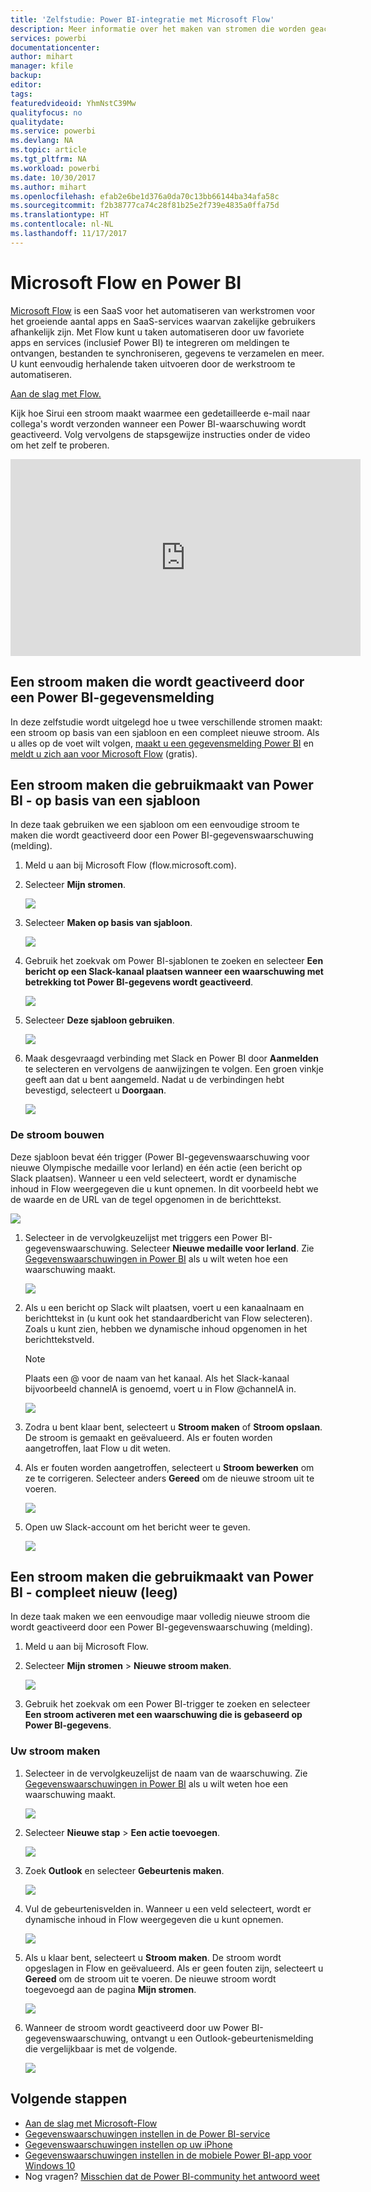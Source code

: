 ```yaml
---
title: 'Zelfstudie: Power BI-integratie met Microsoft Flow'
description: Meer informatie over het maken van stromen die worden geactiveerd door Power BI-gegevenswaarschuwingen.
services: powerbi
documentationcenter: 
author: mihart
manager: kfile
backup: 
editor: 
tags: 
featuredvideoid: YhmNstC39Mw
qualityfocus: no
qualitydate: 
ms.service: powerbi
ms.devlang: NA
ms.topic: article
ms.tgt_pltfrm: NA
ms.workload: powerbi
ms.date: 10/30/2017
ms.author: mihart
ms.openlocfilehash: efab2e6be1d376a0da70c13bb66144ba34afa58c
ms.sourcegitcommit: f2b38777ca74c28f81b25e2f739e4835a0ffa75d
ms.translationtype: HT
ms.contentlocale: nl-NL
ms.lasthandoff: 11/17/2017
---
```

# <a name="microsoft-flow-and-power-bi"></a>Microsoft Flow en Power BI

[Microsoft Flow](https://flow.microsoft.com/en-us/documentation/getting-started) is een SaaS voor het automatiseren van werkstromen voor het groeiende aantal apps en SaaS-services waarvan zakelijke gebruikers afhankelijk zijn. Met Flow kunt u taken automatiseren door uw favoriete apps en services (inclusief Power BI) te integreren om meldingen te ontvangen, bestanden te synchroniseren, gegevens te verzamelen en meer. U kunt eenvoudig herhalende taken uitvoeren door de werkstroom te automatiseren.

[Aan de slag met Flow.](https://flow.microsoft.com/documentation/getting-started)

Kijk hoe Sirui een stroom maakt waarmee een gedetailleerde e-mail naar collega's wordt verzonden wanneer een Power BI-waarschuwing wordt geactiveerd. Volg vervolgens de stapsgewijze instructies onder de video om het zelf te proberen.

<iframe width="560" height="315" src="https://www.youtube.com/embed/YhmNstC39Mw" frameborder="0" allowfullscreen></iframe>

## <a name="create-a-flow-that-is-triggered-by-a-power-bi-data-alert"></a>Een stroom maken die wordt geactiveerd door een Power BI-gegevensmelding
In deze zelfstudie wordt uitgelegd hoe u twee verschillende stromen maakt: een stroom op basis van een sjabloon en een compleet nieuwe stroom. Als u alles op de voet wilt volgen, [maakt u een gegevensmelding Power BI](service-set-data-alerts.md) en [meldt u zich aan voor Microsoft Flow](https://flow.microsoft.com/en-us/#home-signup) (gratis).

## <a name="create-a-flow-that-uses-power-bi---from-a-template"></a>Een stroom maken die gebruikmaakt van Power BI - op basis van een sjabloon
In deze taak gebruiken we een sjabloon om een eenvoudige stroom te maken die wordt geactiveerd door een Power BI-gegevenswaarschuwing (melding).

1. Meld u aan bij Microsoft Flow (flow.microsoft.com).
2. Selecteer **Mijn stromen**.
   
   ![](media/service-flow-integration/power-bi-my-flows.png)
3. Selecteer **Maken op basis van sjabloon**.
   
    ![](media/service-flow-integration/power-bi-template.png)
4. Gebruik het zoekvak om Power BI-sjablonen te zoeken en selecteer **Een bericht op een Slack-kanaal plaatsen wanneer een waarschuwing met betrekking tot Power BI-gegevens wordt geactiveerd**.
   
    ![](media/service-flow-integration/power-bi-template2.png)
5. Selecteer **Deze sjabloon gebruiken**.
   
   ![](media/service-flow-integration/power-bi-use-template.png)
6. Maak desgevraagd verbinding met Slack en Power BI door **Aanmelden** te selecteren en vervolgens de aanwijzingen te volgen. Een groen vinkje geeft aan dat u bent aangemeld.  Nadat u de verbindingen hebt bevestigd, selecteert u **Doorgaan**.
   
   ![](media/service-flow-integration/power-bi-flow-signin.png)

### <a name="build-the-flow"></a>De stroom bouwen
Deze sjabloon bevat één trigger (Power BI-gegevenswaarschuwing voor nieuwe Olympische medaille voor Ierland) en één actie (een bericht op Slack plaatsen). Wanneer u een veld selecteert, wordt er dynamische inhoud in Flow weergegeven die u kunt opnemen.  In dit voorbeeld hebt we de waarde en de URL van de tegel opgenomen in de berichttekst.

![](media/service-flow-integration/power-bi-flow-template.png)

1. Selecteer in de vervolgkeuzelijst met triggers een Power BI-gegevenswaarschuwing. Selecteer **Nieuwe medaille voor Ierland**. Zie [Gegevenswaarschuwingen in Power BI](service-set-data-alerts.md) als u wilt weten hoe een waarschuwing maakt.
   
   ![](media/service-flow-integration/power-bi-trigger-flow.png)
2. Als u een bericht op Slack wilt plaatsen, voert u een kanaalnaam en berichttekst in (u kunt ook het standaardbericht van Flow selecteren). Zoals u kunt zien, hebben we dynamische inhoud opgenomen in het berichttekstveld.
   
   > [!NOTE]
   > Plaats een @ voor de naam van het kanaal.  Als het Slack-kanaal bijvoorbeeld channelA is genoemd, voert u in Flow @channelA in.
   > 
   > 
   
   ![](media/service-flow-integration/power-bi-flow-slacker.png)
3. Zodra u bent klaar bent, selecteert u **Stroom maken** of **Stroom opslaan**.  De stroom is gemaakt en geëvalueerd.  Als er fouten worden aangetroffen, laat Flow u dit weten.
4. Als er fouten worden aangetroffen, selecteert u **Stroom bewerken** om ze te corrigeren. Selecteer anders **Gereed** om de nieuwe stroom uit te voeren.
   
   ![](media/service-flow-integration/power-bi-flow-running.png)
5. Open uw Slack-account om het bericht weer te geven.  
   
   ![](media/service-flow-integration/power-bi-slack-message.png)

## <a name="create-a-flow-that-uses-power-bi---from-scratch-blank"></a>Een stroom maken die gebruikmaakt van Power BI - compleet nieuw (leeg)
In deze taak maken we een eenvoudige maar volledig nieuwe stroom die wordt geactiveerd door een Power BI-gegevenswaarschuwing (melding).

1. Meld u aan bij Microsoft Flow.
2. Selecteer **Mijn stromen** > **Nieuwe stroom maken**.
   
   ![](media/service-flow-integration/power-bi-my-flows.png)
3. Gebruik het zoekvak om een Power BI-trigger te zoeken en selecteer **Een stroom activeren met een waarschuwing die is gebaseerd op Power BI-gegevens**.

### <a name="build-your-flow"></a>Uw stroom maken
1. Selecteer in de vervolgkeuzelijst de naam van de waarschuwing.  Zie [Gegevenswaarschuwingen in Power BI](service-set-data-alerts.md) als u wilt weten hoe een waarschuwing maakt.
   
    ![](media/service-flow-integration/power-bi-totalstores.png)
2. Selecteer **Nieuwe stap** > **Een actie toevoegen**.
   
   ![](media/service-flow-integration/power-bi-new-step.png)
3. Zoek **Outlook** en selecteer **Gebeurtenis maken**.
   
   ![](media/service-flow-integration/power-bi-create-event.png)
4. Vul de gebeurtenisvelden in. Wanneer u een veld selecteert, wordt er dynamische inhoud in Flow weergegeven die u kunt opnemen.
   
   ![](media/service-flow-integration/power-bi-flow-event.png)
5. Als u klaar bent, selecteert u **Stroom maken**.  De stroom wordt opgeslagen in Flow en geëvalueerd. Als er geen fouten zijn, selecteert u **Gereed** om de stroom uit te voeren.  De nieuwe stroom wordt toegevoegd aan de pagina **Mijn stromen**.
   
   ![](media/service-flow-integration/power-bi-flow-running.png)
6. Wanneer de stroom wordt geactiveerd door uw Power BI-gegevenswaarschuwing, ontvangt u een Outlook-gebeurtenismelding die vergelijkbaar is met de volgende.
   
    ![](media/service-flow-integration/power-bi-flow-notice.png)

## <a name="next-steps"></a>Volgende stappen
* [Aan de slag met Microsoft-Flow](https://flow.microsoft.com/en-us/documentation/getting-started/)
* [Gegevenswaarschuwingen instellen in de Power BI-service](service-set-data-alerts.md)
* [Gegevenswaarschuwingen instellen op uw iPhone](mobile-set-data-alerts-in-the-mobile-apps.md)
* [Gegevenswaarschuwingen instellen in de mobiele Power BI-app voor Windows 10](mobile-set-data-alerts-in-the-mobile-apps.md)
* Nog vragen? [Misschien dat de Power BI-community het antwoord weet](http://community.powerbi.com/)

